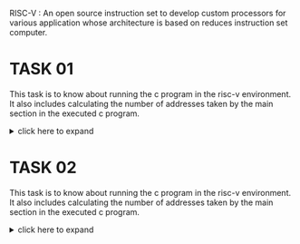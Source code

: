 
RISC-V : An open source instruction set to develop custom processors for various application whose architecture is based on reduces instruction set computer.

# TASK 01

This task is to know about running the c program in the risc-v environment. It also includes calculating the number of addresses taken by the main section in the executed c program.

<details>
  
<summary>click here to expand</summary>
  
1. Write a Sample C programming code in the leafpad editor.

2. Compile and run the code

3. Identify the main section

4. Calculate the total number of address in the main section

5. Calculate the next address and verify it

6. Verify that the number of address of O1 is greater than the number of address of Ofast

</details>

# TASK 02


This task is to know about running the c program in the risc-v environment. It also includes calculating the number of addresses taken by the main section in the executed c program.

<details>
  
<summary>click here to expand</summary>

 
